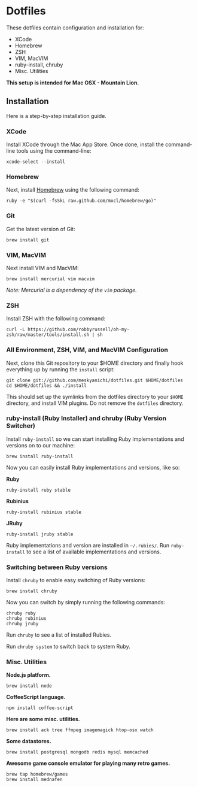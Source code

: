 # Dotfiles

These dotfiles contain configuration and installation for:

* XCode
* Homebrew
* ZSH
* VIM, MacVIM
* ruby-install, chruby
* Misc. Utilities

**This setup is intended for Mac OSX - Mountain Lion.**

## Installation

Here is a step-by-step installation guide.

### XCode

Install XCode through the Mac App Store. Once done, install the command-line tools using the command-line:

    xcode-select --install

### Homebrew

Next, install [Homebrew](http://mxcl.github.com/homebrew/) using the following command:

    ruby -e "$(curl -fsSkL raw.github.com/mxcl/homebrew/go)"

### Git

Get the latest version of Git:

    brew install git

### VIM, MacVIM

Next install VIM and MacVIM:

    brew install mercurial vim macvim

*Note: Mercurial is a dependency of the `vim` package.*

### ZSH

Install ZSH with the following command:

    curl -L https://github.com/robbyrussell/oh-my-zsh/raw/master/tools/install.sh | sh

### All Environment, ZSH, VIM, and MacVIM Configuration

Next, clone this Git repository to your $HOME directory and finally hook everything up by running the `install` script:

    git clone git://github.com/meskyanichi/dotfiles.git $HOME/dotfiles
    cd $HOME/dotfiles && ./install

This should set up the symlinks from the dotfiles directory to your `$HOME` directory, and install VIM plugins. Do not remove the `dotfiles` directory.

### ruby-install (Ruby Installer) and chruby (Ruby Version Switcher)

Install `ruby-install` so we can start installing Ruby implementations and versions on to our machine:

    brew install ruby-install

Now you can easily install Ruby implementations and versions, like so:

**Ruby**

    ruby-install ruby stable

**Rubinius**

    ruby-install rubinius stable

**JRuby**

    ruby-install jruby stable

Ruby implementations and version are installed in `~/.rubies/`. Run `ruby-install` to see a list of available implementations and versions.

### Switching between Ruby versions

Install `chruby` to enable easy switching of Ruby versions:

    brew install chruby

Now you can switch by simply running the following commands:

    chruby ruby
    chruby rubinius
    chruby jruby

Run `chruby` to see a list of installed Rubies.

Run `chruby system` to switch back to system Ruby.

### Misc. Utilities

**Node.js platform.**

    brew install node

**CoffeeScript language.**

    npm install coffee-script

**Here are some misc. utilities.**

    brew install ack tree ffmpeg imagemagick htop-osx watch

**Some datastores.**

    brew install postgresql mongodb redis mysql memcached

**Awesome game console emulator for playing many retro games.**

    brew tap homebrew/games
    brew install mednafen

